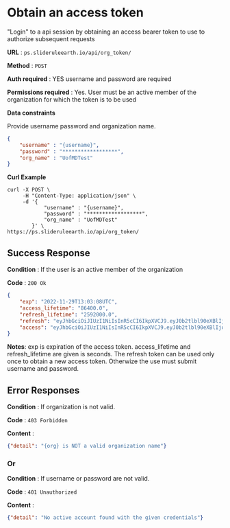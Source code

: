 # Obtain an access token

"Login" to a api session by obtaining an access bearer token to use to authorize subsequent requests

**URL** : `ps.slideruleearth.io/api/org_token/`

**Method** : `POST`

**Auth required** : YES username and password are required

**Permissions required** : Yes. User must be an active member of the organization for which the token is to be used

**Data constraints**

Provide username password and organization name.

```json
{
    "username" : "{username}",
    "password" : "******************",
    "org_name" : "UofMDTest"
}
```


**Curl Example**
```
curl -X POST \
     -H "Content-Type: application/json" \
     -d '{    
            "username" : "{username}",
            "password" : "******************",
            "org_name" : "UofMDTest"
        }' \
https://ps.slideruleearth.io/api/org_token/
```


## Success Response

**Condition** : If the user is an active member of the organization

**Code** : `200 Ok`

```json
{
    "exp": "2022-11-29T13:03:08UTC",
    "access_lifetime": "86400.0",
    "refresh_lifetime": "2592000.0",
    "refresh": "eyJhbGciOiJIUzI1NiIsInR5cCI6IkpXVCJ9.eyJ0b2tlbl90eXBlIjoicmVmcmVzaCIsImV4cCI6MTY3MjIzMjU4OCwiaWF0IjoxNjY5NjQwNTg4LCJqdGkiOiJh1234567890ZmN2U0YjAwOWNkOGI2ZTI1MzRiNTdkNyIsIm9yZ19uYW1lIjoiVW9mTU1234567890dXNlcl9uYW1lIjoiY2V1Z2FydGVibGFpciIsInVzZXJfaWQiOjN9.czx8dPA4msGC1234581K6iwVwpW815kzluk7Htw-gow",
    "access": "eyJhbGciOiJIUzI1NiIsInR5cCI6IkpXVCJ9.eyJ0b2tlbl90eXBlIjoiYWNjZXNzIiwi12345joxNjY5NzI2OTg4LCJpYXQiOjE2Njk2NDA1ODgsImp0aSI6Im123452Zjg1YTBkNjRlNjY4ZTEyZWQxYjlmNTFhN2M0Iiwib3JnX25hbWUiOiJVb2ZNRFRlc3Qi12345678905hbWUiOiJjZXVnYXJ0ZWJsYWlyIiwidXNlcl9pZCI6M30.4Q2E76l4UGHbUlrN7hYPKIEa4FKMJ7UhFEwJTV6fqdk"
}
```
**Notes**: exp is expiration of the access token. access_lifetime and refresh_lifetime are given is seconds. The refresh token can be used only once to obtain a new access token. Otherwize the use must submit username and password.

## Error Responses

**Condition** : If organization is not valid.

**Code** : `403 Forbidden`

**Content** : 
```json
{"detail": "{org} is NOT a valid organization name"}
```

### Or

**Condition** : If username or password are not valid.

**Code** : `401 Unauthorized`

**Content** : 
```json
{"detail": "No active account found with the given credentials"}
```

